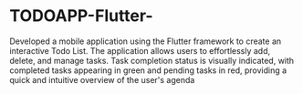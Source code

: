 # TODOAPP-Flutter-
Developed a mobile application using the Flutter framework to create an interactive Todo List. The application allows users to effortlessly add, delete, and manage tasks. Task completion status is visually indicated, with completed tasks appearing in green and pending tasks in red, providing a quick and intuitive overview of the user's agenda
